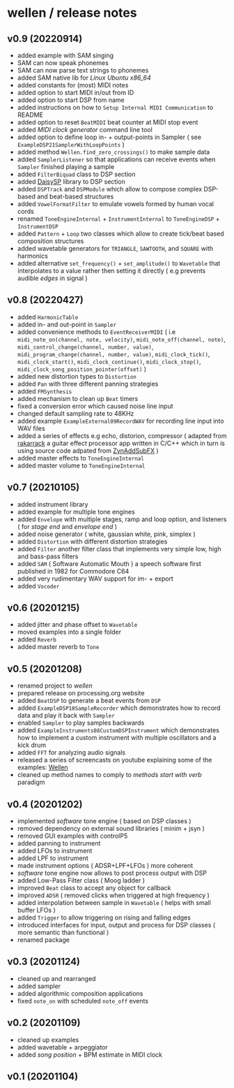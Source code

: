 # wellen / release notes

## v0.9 (20220914)

- added example with SAM singing
- SAM can now speak phonemes
- SAM can now parse text strings to phonemes
- added SAM native lib for *Linux Ubuntu x86_64*
- added constants for (most) MIDI notes
- added option to start MIDI in/out from ID
- added option to start DSP from name
- added instructions on how to `Setup Internal MIDI Communication` to README
- added option to reset `BeatMIDI` beat counter at MIDI stop event
- added *MIDI clock generator* command line tool
- added option to define loop in- + output-points in Sampler ( see `ExampleDSP21SamplerWithLoopPoints` )
- added method `Wellen.find_zero_crossings()` to make sample data
- added `SamplerListener` so that applications can receive events when `Sampler` finished playing a sample
- added `FilterBiquad` class to DSP section
- added [DaisySP](https://github.com/electro-smith/DaisySP) library to DSP section
- added `DSPTrack` and `DSPModule` which allow to compose complex DSP-based and beat-based structures
- added `VowelFormatFilter` to emulate vowels formed by human vocal cords
- renamed `ToneEngineInternal` + `InstrumentInternal` to `ToneEngineDSP` + `InstrumentDSP`
- added `Pattern` + `Loop` two classes which allow to create tick/beat based composition structures
- added wavetable generators for `TRIANGLE`, `SAWTOOTH`, and `SQUARE` with harmonics
- added alternative `set_frequency()` + `set_amplitude()` to `Wavetable` that interpolates to a value rather then setting it directly ( e.g prevents audible *edges* in signal )

## v0.8 (20220427)

- added `HarmonicTable`
- added in- and out-point in `Sampler`
- added convenience methods to `EventReceiverMIDI` ( i.e `midi_note_on(channel, note, velocity)`, `midi_note_off(channel, note)`, `midi_control_change(channel, number, value)`, `midi_program_change(channel, number, value)`, `midi_clock_tick()`, `midi_clock_start()`, `midi_clock_continue()`, `midi_clock_stop()`, `midi_clock_song_position_pointer(offset)` )
- added new distortion types to `Distortion`
- added `Pan` with three different panning strategies
- added `FMSynthesis`
- added mechanism to clean up `Beat` timers
- fixed a conversion error which caused noise line input
- changed default sampling rate to 48KHz
- added example `ExampleExternal09RecordWAV` for recording line input into WAV files
- added a series of effects e.g echo, distorion, compressor ( adapted from [rakarrack](http://rakarrack.sourceforge.net) a guitar effect processor app written in C/C++ which in turn is using source code adpated from [ZynAddSubFX](https://en.wikipedia.org/wiki/ZynAddSubFX) )
- added master effects to `ToneEngineInternal`
- added master volume to `ToneEngineInternal`

## v0.7 (20210105)

- added instrument library
- added example for multiple tone engines
- added `Envelope` with multiple stages, ramp and loop option, and listeners ( for *stage end* and *envelope end* )
- added noise generator ( white, gaussian white, pink, simplex )
- added `Distortion` with different distortion strategies
- added `Filter` another filter class that implements very simple low, high and bass-pass filters
- added `SAM` ( Software Automatic Mouth ) a speech software first published in 1982 for Commodore C64
- added very rudimentary WAV support for im- + export
- added `Vocoder`

## v0.6 (20201215)

- added jitter and phase offset to `Wavetable`
- moved examples into a single folder
- added `Reverb` 
- added master reverb to  `Tone`

## v0.5 (20201208)

- renamed project to *wellen*
- prepared release on processing.org website
- added `BeatDSP` to generate a beat events from `DSP`
- added `ExampleDSP10SampleRecorder` which demonstrates how to record data and play it back with `Sampler`
- enabled `Sampler` to play samples backwards
- added `ExampleInstruments08CustomDSPInstrument` which demonstrates how to implement a custom instrument with multiple oscillators and a kick drum
- added `FFT` for analyzing audio signals
- released a series of screencasts on youtube explaining some of the examples: [Wellen](https://www.youtube.com/playlist?list=PLXJNr6N-Bu4NzkP4UJ5m-9721MdaZ6v-q)
- cleaned up method names to comply to *methods start with verb* paradigm

## v0.4 (20201202)

- implemented *software* tone engine ( based on DSP classes )
- removed dependency on external sound libraries ( minim + jsyn )
- removed GUI examples with controlP5
- added panning to instrument
- added LFOs to instrument
- added LPF to instrument
- made instrument options ( ADSR+LPF+LFOs ) more coherent
- *software* tone engine now allows to post process output with DSP
- added Low-Pass Filter class ( Moog ladder )
- improved `Beat` class to accept any object for callback
- improved `ADSR` ( removed clicks when triggered at high frequency )
- added interpolation between sample in `Wavetable` ( helps with small buffer LFOs )
- added `Trigger` to allow triggering on rising and falling edges
- introduced interfaces for input, output and process for DSP classes ( more semantic than functional )
- renamed package

## v0.3 (20201124)

- cleaned up and rearranged
- added sampler
- added algorithmic composition applications
- fixed `note_on` with scheduled `note_off` events

## v0.2 (20201109)

- cleaned up examples
- added wavetable + arpeggiator
- added *song position* + BPM estimate in MIDI clock

## v0.1 (20201104)

